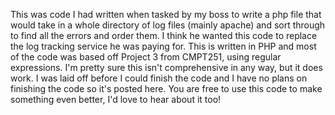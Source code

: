 This was code I had written when tasked by my boss to write a php file that would take in a whole directory of log files (mainly apache) and sort through to find all the errors and order them. I think he wanted this code to replace the log tracking service he was paying for. This is written in PHP and most of the code was based off Project 3 from CMPT251, using regular expressions. I'm pretty sure this isn't comprehensive in any way, but it does work. I was laid off before I could finish the code and I have no plans on finishing the code so it's posted here. You are free to use this code to make something even better, I'd love to hear about it too!
